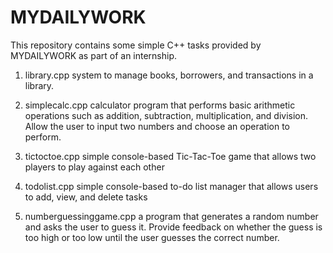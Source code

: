# MYDAILYWORK
This repository contains some simple C++ tasks provided by MYDAILYWORK as part of an internship.
1. library.cpp 
   system to manage books, borrowers, and transactions in a
library.

2. simplecalc.cpp
  calculator program that performs basic arithmetic
operations such as addition, subtraction, multiplication, and
division. Allow the user to input two numbers and choose an
operation to perform.

3. tictoctoe.cpp
  simple console-based Tic-Tac-Toe game that allows two players to play
against each other

4. todolist.cpp
   simple console-based to-do list manager that allows users to
add, view, and delete tasks

5. numberguessinggame.cpp
   a program that generates a random number and asks the
user to guess it. Provide feedback on whether the guess is too
high or too low until the user guesses the correct number.
